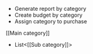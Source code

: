 - Generate report by category
- Create budget by category
- Assign category to purchase

[[Main category]]
 - List<[[Sub category]]>
